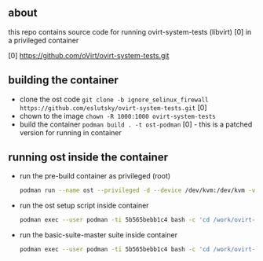 ## about
this repo contains  source code for running ovirt-system-tests (libvirt) [0] in a privileged container

[0] https://github.com/oVirt/ovirt-system-tests.git

## building the container
- clone the ost code `git clone -b ignore_selinux_firewall https://github.com/eslutsky/ovirt-system-tests.git` [0]
- chown to the image `chown -R 1000:1000 ovirt-system-tests`
- build the container `podman build . -t ost-podman`
[0] - this is a patched version for running in container

## running ost inside the container
- run the  pre-build container as privileged (root)
    ```bash
    podman run --name ost --privileged -d --device /dev/kvm:/dev/kvm -v /sys/fs/cgroup:/sys/fs/cgroup:rw -v $(pwd)/:/work ost-podman
    ```

- run the ost setup script inside container
    ```bash
    podman exec --user podman -ti 5b565bebb1c4 bash -c 'cd /work/ovirt-system-tests ; ./setup_for_ost.sh'
    ```

- run the basic-suite-master suite inside container 
    ```bash
    podman exec --user podman -ti 5b565bebb1c4 bash -c 'cd /work/ovirt-system-tests ; ./ost.sh run basic-suite-master el8stream'
    ```



